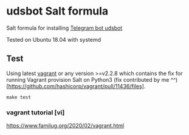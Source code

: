 # udsbot Salt formula

Salt formula for installing [Telegram bot udsbot](https://github.com/pymivn/udsbot)

Tested on Ubuntu 18.04 with systemd


## Test

Using latest [vagrant](https://learn.hashicorp.com/tutorials/vagrant/getting-started-index)
or any version >=v2.2.8 which contains the fix for running Vagrant provision Salt on Python3
(fix contributed by me ^^)[https://github.com/hashicorp/vagrant/pull/11436/files].

```
make test
```

### vagrant tutorial [vi]
https://www.familug.org/2020/02/vagrant.html
